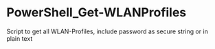 # PowerShell_Get-WLANProfiles
Script to get all WLAN-Profiles, include password as secure string or in plain text
